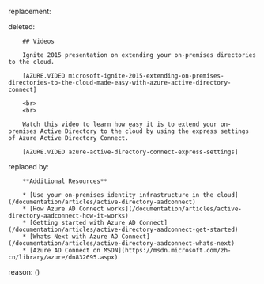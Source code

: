 replacement:

deleted:

		## Videos
		
		Ignite 2015 presentation on extending your on-premises directories to the cloud.
		
		[AZURE.VIDEO microsoft-ignite-2015-extending-on-premises-directories-to-the-cloud-made-easy-with-azure-active-directory-connect]
		
		<br>
		<br>
		
		Watch this video to learn how easy it is to extend your on-premises Active Directory to the cloud by using the express settings of Azure Active Directory Connect.
		
		[AZURE.VIDEO azure-active-directory-connect-express-settings]

replaced by:

		**Additional Resources**
		
		* [Use your on-premises identity infrastructure in the cloud](/documentation/articles/active-directory-aadconnect)
		* [How Azure AD Connect works](/documentation/articles/active-directory-aadconnect-how-it-works)
		* [Getting started with Azure AD Connect](/documentation/articles/active-directory-aadconnect-get-started)
		* [Whats Next with Azure AD Connect](/documentation/articles/active-directory-aadconnect-whats-next)
		* [Azure AD Connect on MSDN](https://msdn.microsoft.com/zh-cn/library/azure/dn832695.aspx)

reason: ()

